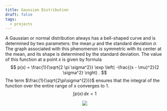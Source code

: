```yaml
---
title: Gaussian Distribution
draft: false
tags:
  - projects
---
```

 
A Gaussian or normal distribution always has a bell-shaped curve and is determined by two parameters: the mean $\mu$ and the standard deviation $\sigma$. The graph associated with this phenomenon is symmetric with its center at the mean, and its shape is determined by the standard deviation. The value of this function at a point $x$ is given by formula 
$$
p(x) = \frac{1}{\sqrt{2 \pi \sigma^2}} \exp \left( -\frac{(x - \mu)^2}{2 \sigma^2} \right) .
$$
The term $\frac{1}{\sqrt{2\pi\sigma^{2}}}$ ensures that the integral of the function over the entire range of $x$ converges to 1.
$$
\int p(x) \, dx = 1
$$

<div class="container" style="display: flex; justify-content: center; align-items: center;">
    <img src="../static/bell.png" style="max-width: 100%; height: auto;">
</div>